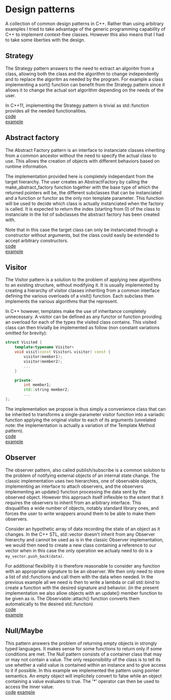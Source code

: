 # Design patterns

A collection of common design patterns in C++. Rather than using arbitrary examples I tried to take advantage of the generic programming capability of C++ to implement context-free classes. However this also means that I had to take some liberties with the design.

## Strategy

The Strategy pattern answers to the need to extract an algoritm from a class, allowing both the class and the algorithm to change independently and to replace the algoritm as needed by the program. For example a class implementing a sort() function can benefit from the Strategy pattern since it allows it to change the actual sort algorithm depending on the needs of the user.  

In C++11, implementing the Strategy pattern is trivial as std::function provides all the needed functionalities.  
[code](https://github.com/de-passage/design-patterns.cpp/blob/master/include/strategy.hpp)  
[example](https://github.com/de-passage/design-patterns.cpp/blob/master/examples/strategy.cpp)  

## Abstract factory

The Abstract Factory pattern is an interface to instanciate classes inheriting from a common ancestor without the need to specify the actual class to use. This allows the creation of objects with different behaviors based on runtime information.  

The implementation provided here is completely independant from the target hierarchy. The user creates an AbstractFactory by calling the make_abstract_factory function together with the base type of which the returned pointers will be, the different subclasses that can be instanciated and a function or functor as the only non template parameter. This function will be used to decide which class is actually instanciated when the factory is called. It is expected to return the index (starting from 0) of the class to instanciate in the list of subclasses the abstract factory has been created with.

Note that in this case the target class can only be instanciated through a constructor without arguments, but the class could easily be extended to accept arbitrary constructors.  
[code](https://github.com/de-passage/design-patterns.cpp/blob/master/include/abstract_factory.hpp)  
[example](https://github.com/de-passage/design-patterns.cpp/blob/master/examples/abstract_factory.cpp)  

## Visitor

The Visitor pattern is a solution to the problem of applying new algorithms to an existing structure, without modifying it. It is usually implemented by creating a hierarchy of visitor classes inheriting from a common interface defining the various overloads of a visit() function. Each subclass then implements the various algorithms that the represent.  

In C++ however, templates make the use of inheritance completely unnecessary. A visitor can be defined as any functor or function providing an overload for each of the types the visited class contains. This visited class can then trivially be implemented as follow (non constant variations omitted for brevity):
```c++
struct Visited {
	template<typename Visitor>
	void visit(const Visitor& visitor) const {
		visitor(member1);
		visitor(member2);
		...
	}

	private:
		int member1;
		std::string member2;
		...
};
```
The implementation we propose is thus simply a convenience class that can be inherited to transforms a single-parameter visitor function into a variadic function applying the original visitor to each of its arguments (unrelated note: the implementation is actually a variation of the Template Method pattern).  
[code](https://github.com/de-passage/design-patterns.cpp/blob/master/include/visitor.hpp)  
[example](https://github.com/de-passage/design-patterns.cpp/blob/master/examples/visitor.cpp)  

## Observer

The observer pattern, also called publish/subscribe is a common solution to the problem of notifying external objects of an internal state change. The classic implementation uses two hierarchies, one of observable objects, implementing an interface to attach observers, and the observers implementing an update() function processing the data sent by the observed object. However this approach itself inflexible to the extent that it requires the observers to inherit from an arbitrary interface. This disqualifies a wide number of objects, notably standard library ones, and forces the user to write wrappers around them to be able to make them observers.  

Consider an hypothetic array of data recording the state of an object as it changes. In the C++ STL, std::vector doesn't inherit from any Observer hierarchy and cannot be used as is in the classic Observer implementation, we would then need to create a new class containing a reference to our vector when in this case the only operation we actualy need to do is a `my_vector.push_back(data)`.  

For additional flexibility it is therefore reasonable to consider any function with an appropriate signature to be an observer. We then only need to store a list of std::functions and call them with the data when needed. In the previous example all we need is then to write a lambda or call std::bind to create a function with the desired signature and behavior. (in the present implementation we also allow objects with an update() member function to be given as is. The Observable::attach() function converts them automatically to the desired std::function)  
[code](https://github.com/de-passage/design-patterns.cpp/blob/master/include/observer.hpp)  
[example](https://github.com/de-passage/design-patterns.cpp/blob/master/examples/observer.cpp)  

## Null/Maybe

This pattern answers the problem of returning empty objects in strongly typed languages. It makes sense for some functions to return only if some conditions are met. The Null pattern consists of a container class that may or may not contain a value. The only responsibility of the class is to tell its use whether a valid value is contained within an instance and to give access to it if possible. In this example we implemented the pattern using pointer semantics. An empty object will implicitely convert to false while an object containing a value evaluates to true. The '*' operator can then be used to access the inner value.  
[code](https://github.com/de-passage/design-patterns.cpp/blob/master/include/maybe.hpp) 
[example](https://github.com/de-passage/design-patterns.cpp/blob/master/examples/maybe.cpp)  
